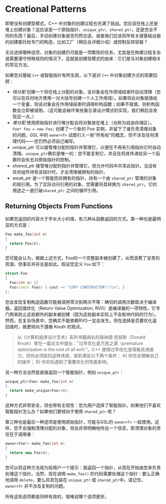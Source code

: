 # Creational Patterns

即使没有创建型模式，C++ 中对象的创建过程也充满了挑战。您应该在栈上还是堆上创建对象？这应该是一个原始指针、`unique_ptr`、`shared_ptr`，还是完全不同的东西？最后，手动创建对象是否仍然合适，或者我们应该将所有关键基础设施的创建委托给专门的构造，比如工厂（稍后会详细介绍）或控制反转容器？

无论选择哪种选项，对象的创建仍可能是一项繁琐的任务，尤其是在构建过程复杂或需要遵守特殊规则的情况下。这就是创建型模式的由来：它们是与对象创建相关的常见方法。

如果您对基础 `C++` 或智能指针有所生疏，以下是对 `C++` 中对象创建方式的简要回顾：

- *栈分配* 创建一个将在栈上分配的对象。该对象会在作用域结束时自动清理（您可以在任何地方使用一对大括号创建一个人工作用域）。如果将此对象赋值给一个变量，则该对象会在作用域结束时调用析构函数；如果不赋值，则析构函数会立即被调用。（这可能会破坏某些备忘录设计模式的实现，我们稍后会发现这一点。）
- *堆分配* 使用原始指针进行堆分配会将对象放在堆上（也称为自由存储区）。`Foo* foo = new Foo;` 创建了一个新的 Foo 实例，并留下了谁负责清理对象的问题。GSL 中的 `owner<T>` 试图引入一些“所有权”的概念，但不涉及任何清理代码——您仍然必须自己编写。
- *unique_ptr* 可以接管堆分配的指针并管理它，以便在不再有引用指向它时自动清理。`unique_ptr`确实是唯一的：您不能复制它，并且在将其传递给另一个函数时会失去对原始指针的控制。
- *shared_ptr* 接管堆分配的指针并管理它，但允许代码中共享此指针。当没有任何组件持有该指针时，才会清理被拥有的指针。
- *weak_ptr* 是一个智能而非拥有的指针，持有一个由 `shared_ptr` 管理的对象的弱引用。为了实际访问引用的对象，您需要将其转换为 `shared_ptr`。它的用途之一是打破`shared_ptr` 之间的循环引用。

## Returning Objects From Functions

如果您返回的内容大于字长大小的值，有几种从函数返回的方式。第一种也是最明显的方式是：

```c++
Foo make_foo(int n)
{
  return Foo{n};
}
```

您可能会认为，根据上述方式，Foo的一个完整副本被创建了，从而浪费了宝贵的资源。但事实并非总是如此。假设您定义 `Foo` 如下：

```c++
struct Foo
{
  Foo(int n) {}
  Foo(const Foo&) { cout << "COPY CONSTRUCTOR!!!\n"; }
};
```

您会发现复制构造函数可能被调用零次到两次不等：确切的调用次数取决于编译器。返回值优化（Return Value Optimization, RVO）是编译器的一项特性，它专门用来防止这些额外的副本被创建（因为这些副本实际上不会影响代码的行为）。然而，在复杂场景中，您确实不能依赖RVO一定会发生。但在选择是否要优化返回值时，我更倾向于遵循 Knuth 的观点。

> 以《计算机程序设计艺术》系列书籍闻名的唐纳德·克努斯（Donald Knuth）曾在一篇论文中提出：“过早优化是万恶之源（premature optimization is the root of all evil）”。C++ 使得过早优化变得极具诱惑力，但你必须抵抗这种诱惑，直到满足以下两个条件：
A) 你完全理解自己的操作；
B) 你实际遇到了需要优化的性能影响。

另一种方法当然是直接返回一个智能指针，例如 `unique_ptr`：

```c++
unique_ptr<Foo> make_foo(int n)
{
  return make_unique<Foo>(n);
}
```

这种方式非常安全，但也带有主观性：您为用户选择了智能指针。如果他们不喜欢智能指针怎么办？如果他们更倾向于使用 `shared_ptr` 呢？

第三种也是最后一种选项是使用原始指针，可能与GSL的 `owner<T>` 一起使用。这样，您不会强制清理分配的对象，但会非常明确地传达一个信息，即清理对象的责任在于调用者：

```c++
owner<Foo*> make_foo(int n)
{
  return new Foo(n);
}
```

您可以将这种方法视为给用户一个提示：我返回一个指针，从现在开始由您来负责处理这个指针。当然，现在调用 `make_foo()` 的代码需要处理这个指针：要么正确地调用 `delete`，要么将其包装在 `unique_ptr` 或 `shared_ptr`中。请记住，`owner<T>` 并不涉及复制的问题。

所有这些选项都是同样有效的，很难说哪个选项更好。
